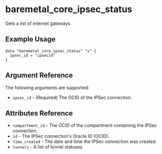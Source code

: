 # baremetal\_core\_ipsec\_status

Gets a list of internet gateways.

## Example Usage

```
data "baremetal_core_ipsec_status" "s" {
  ipsec_id = "ipsecid"
}
```

## Argument Reference

The following arguments are supported:

* `ipsec_id` - (Required) The OCID of the IPSec connection.

## Attributes Reference
* `compartment_id` - The OCID of the compartment containing the IPSec connection.
* `id` - The IPSec connection's Oracle ID (OCID).
* `time_created` - The date and time the IPSec connection was created.
* `tunnels` - A list of tunnel statuses

